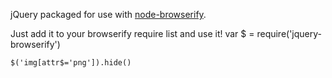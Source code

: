 jQuery packaged for use with [node-browserify](https://github.com/substack/node-browserify).

Just add it to your browserify require list and use it!
	var $ = require('jquery-browserify')
	
	$('img[attr$='png']).hide()